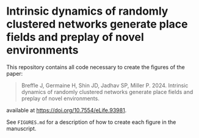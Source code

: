 # Intrinsic dynamics of randomly clustered networks generate place fields and preplay of novel environments

This repository contains all code necessary to create the figures of the paper:

> Breffle J, Germaine H, Shin JD, Jadhav SP, Miller P. 2024. Intrinsic dynamics of randomly clustered networks generate place fields and preplay of novel environments.

available at <https://doi.org/10.7554/eLife.93981>.

See `FIGURES.md` for a description of how to create each figure in the manuscript.
